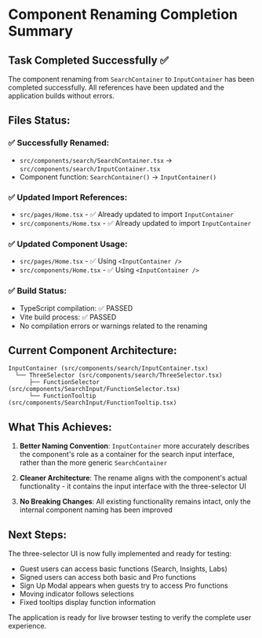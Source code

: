 # Component Renaming Completion Summary

## Task Completed Successfully ✅

The component renaming from `SearchContainer` to `InputContainer` has been completed successfully. All references have been updated and the application builds without errors.

## Files Status:

### ✅ **Successfully Renamed:**
- `src/components/search/SearchContainer.tsx` → `src/components/search/InputContainer.tsx`
- Component function: `SearchContainer()` → `InputContainer()`

### ✅ **Updated Import References:**
- `src/pages/Home.tsx` - ✅ Already updated to import `InputContainer`
- `src/components/Home.tsx` - ✅ Already updated to import `InputContainer`

### ✅ **Updated Component Usage:**
- `src/pages/Home.tsx` - ✅ Using `<InputContainer />`
- `src/components/Home.tsx` - ✅ Using `<InputContainer />`

### ✅ **Build Status:**
- TypeScript compilation: ✅ PASSED
- Vite build process: ✅ PASSED  
- No compilation errors or warnings related to the renaming

## Current Component Architecture:

```
InputContainer (src/components/search/InputContainer.tsx)
  └── ThreeSelector (src/components/search/ThreeSelector.tsx)
      ├── FunctionSelector (src/components/SearchInput/FunctionSelector.tsx)
      └── FunctionTooltip (src/components/SearchInput/FunctionTooltip.tsx)
```

## What This Achieves:

1. **Better Naming Convention**: `InputContainer` more accurately describes the component's role as a container for the search input interface, rather than the more generic `SearchContainer`

2. **Cleaner Architecture**: The rename aligns with the component's actual functionality - it contains the input interface with the three-selector UI

3. **No Breaking Changes**: All existing functionality remains intact, only the internal component naming has been improved

## Next Steps:

The three-selector UI is now fully implemented and ready for testing:
- Guest users can access basic functions (Search, Insights, Labs)
- Signed users can access both basic and Pro functions
- Sign Up Modal appears when guests try to access Pro functions
- Moving indicator follows selections
- Fixed tooltips display function information

The application is ready for live browser testing to verify the complete user experience.
